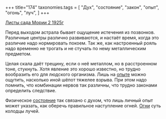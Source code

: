 +++
title="174"
taxonomies.tags = [
 "Дух",
 "состояние",
 "закон",
 "опыт",
 "огонь",
 "луч",
]
+++

[Листы сада Мории 2 1925г](/agni/1925)

Перед выходом астрала бывает ощущение истечения из позвонков. Различные центры различно развиваются, и настаёт время, когда это различие надо нормировать покоем. Так же, как настроенный рояль надо временно не трогать и не стучать по нему металлическим предметом.   

Целая скала даёт трещину, если о неё металлом, но в расстроенном тоне, стукнуть. Хотя явление это хорошо известно, но трудно вообразить его для людского организма. Лишь на [опыте](/tags/опыт) можно ощутить, насколько иной шёпот тяжелее взрыва. При этом надо помнить, что комбинации нервов так различны, что трудно законами определить следствие.   

Физическое [состояние](/tags/состояние) так связано с духом, что лишь личный опыт может указать, как оберечь правильное наступление огней. [Огни](/tags/огонь) суть колодцы лучей.   

